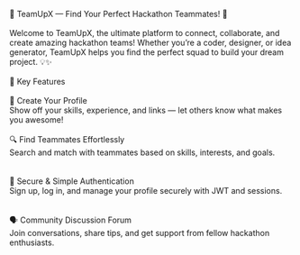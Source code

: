 🚀 TeamUpX — Find Your Perfect Hackathon Teammates! 🤝<br>
<br>
Welcome to TeamUpX, the ultimate platform to connect, collaborate, and create amazing hackathon teams! Whether you’re a coder, designer, or idea generator, TeamUpX helps you find the perfect squad to build your dream project. 💡✨
<br>
<br>
🌟 Key Features <br>
<br>
👤 Create Your Profile<br>
Show off your skills, experience, and links — let others know what makes you awesome!
<br>
<br>
🔍 Find Teammates Effortlessly<br>
Search and match with teammates based on skills, interests, and goals.<br>
<br>
<br>
🔐 Secure & Simple Authentication<br>
Sign up, log in, and manage your profile securely with JWT and sessions.<br>
<br>
<br>
🗣️ Community Discussion Forum<br>
Join conversations, share tips, and get support from fellow hackathon enthusiasts.<br>
